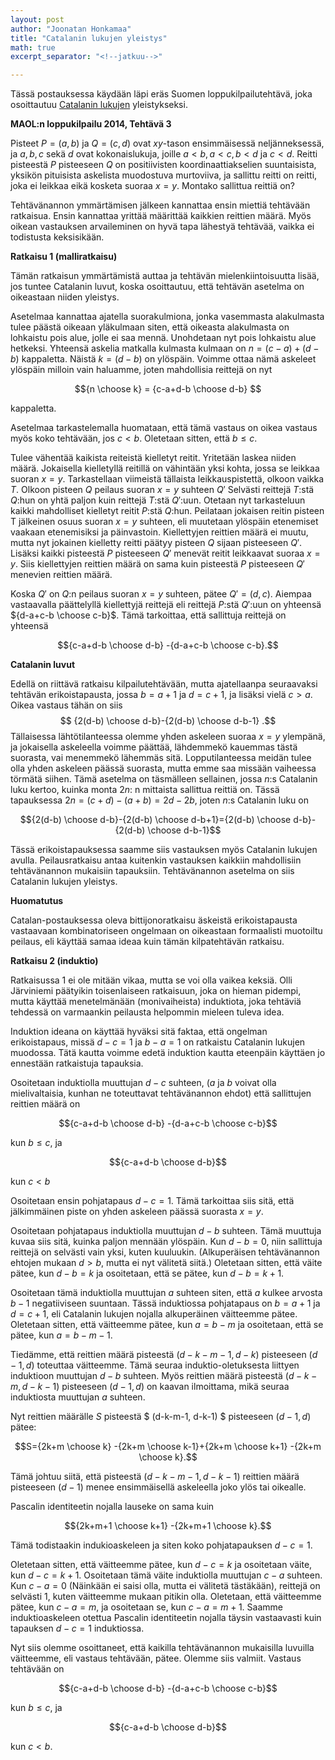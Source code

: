 ```yaml
---
layout: post
author: "Joonatan Honkamaa"
title: "Catalanin lukujen yleistys"
math: true
excerpt_separator: "<!--jatkuu-->"

---
```


Tässä postauksessa käydään läpi eräs Suomen loppukilpailutehtävä, joka osoittautuu [Catalanin lukujen](https://blog.matematiikkakilpailut.fi/2018/03/29/Catalanin-luvut.html) yleistykseksi.


**MAOL:n loppukilpailu 2014, Tehtävä 3**

Pisteet $P = (a, b)$ ja $Q = (c, d)$ ovat $xy$-tason ensimmäisessä neljänneksessä, ja $a, b, c$ sekä $d$ ovat kokonaislukuja, joille $a<b, a<c, b<d$ ja $c<d$. Reitti pisteestä $P$ pisteeseen $Q$ on positiivisten koordinaattiakselien suuntaisista, yksikön pituisista askelista muodostuva murtoviiva, ja sallittu reitti on reitti, joka ei leikkaa eikä kosketa suoraa $x = y$. Montako sallittua reittiä on?


<!--jatkuu-->


Tehtävänannon ymmärtämisen jälkeen kannattaa ensin miettiä tehtävään ratkaisua. Ensin kannattaa yrittää määrittää kaikkien reittien määrä. Myös oikean vastauksen arvaileminen on hyvä tapa lähestyä tehtävää, vaikka ei todistusta keksisikään.


**Ratkaisu 1 (malliratkaisu)**

Tämän ratkaisun ymmärtämistä auttaa ja tehtävän mielenkiintoisuutta lisää, jos tuntee Catalanin luvut, koska osoittautuu, että tehtävän asetelma on oikeastaan niiden yleistys.

Asetelmaa kannattaa ajatella suorakulmiona, jonka vasemmasta alakulmasta tulee päästä oikeaan yläkulmaan siten, että oikeasta alakulmasta on lohkaistu pois alue, jolle ei saa mennä. Unohdetaan nyt pois lohkaistu alue hetkeksi. Yhteensä askelia matkalla kulmasta kulmaan on $n=(c-a)+(d-b)$ kappaletta. Näistä $k=(d-b)$ on ylöspäin. Voimme ottaa nämä askeleet ylöspäin milloin vain haluamme, joten mahdollisia reittejä on nyt

$${n \choose k} = {c-a+d-b \choose d-b} $$

kappaletta.

Asetelmaa tarkastelemalla huomataan, että tämä vastaus on oikea vastaus myös koko tehtävään, jos $c<b$. Oletetaan sitten, että $b \le c$.



Tulee vähentää kaikista reiteistä kielletyt reitit. Yritetään laskea niiden määrä. Jokaisella kielletyllä reitillä on vähintään yksi kohta, jossa se leikkaa suoran $x=y$. Tarkastellaan viimeistä tällaista leikkauspistettä, olkoon vaikka $T$. Olkoon pisteen $Q$ peilaus suoran $x=y$ suhteen $Q'$ Selvästi reittejä $T$:stä $Q$:hun on yhtä paljon kuin reittejä $T$:stä $Q'$:uun. Otetaan nyt tarkasteluun kaikki mahdolliset kielletyt reitit $P$:stä $Q$:hun. Peilataan jokaisen reitin pisteen T jälkeinen osuus suoran $x=y$ suhteen, eli muutetaan ylöspäin etenemiset vaakaan etenemisiksi ja päinvastoin. Kiellettyjen reittien määrä ei muutu, mutta nyt jokainen kielletty reitti päätyy pisteen $Q$ sijaan pisteeseen $Q'$. Lisäksi kaikki pisteestä $P$ pisteeseen $Q'$ menevät reitit leikkaavat suoraa $x=y$. Siis kiellettyjen reittien määrä on sama kuin pisteestä $P$ pisteeseen $Q'$ menevien reittien määrä.

Koska $Q'$ on $Q$:n peilaus suoran $x=y$ suhteen, pätee $Q'=(d, c)$. Aiempaa vastaavalla päättelyllä kiellettyjä reittejä eli reittejä $P$:stä $Q'$:uun on yhteensä ${d-a+c-b \choose c-b}$. Tämä tarkoittaa, että sallittuja reittejä on yhteensä 

$${c-a+d-b \choose d-b} -{d-a+c-b \choose c-b}.$$


**Catalanin luvut**

Edellä on riittävä ratkaisu kilpailutehtävään, mutta ajatellaanpa seuraavaksi tehtävän erikoistapausta, jossa $b=a+1$ ja $d=c+1$, ja lisäksi vielä $c>a$. Oikea vastaus tähän on siis 
$$ {2(d-b) \choose d-b}-{2(d-b) \choose d-b-1} .$$
Tällaisessa lähtötilanteessa olemme yhden askeleen suoraa $x=y$ ylempänä, ja jokaisella askeleella voimme päättää, lähdemmekö kauemmas tästä suorasta, vai menemmekö lähemmäs sitä. Lopputilanteessa meidän tulee olla yhden askeleen päässä suorasta, mutta emme saa missään vaiheessa törmätä siihen. Tämä asetelma on täsmälleen sellainen, jossa $n:$s Catalanin luku kertoo, kuinka monta $2n:$ n mittaista sallittua reittiä on. Tässä tapauksessa $2n=(c+d)-(a+b)=2d-2b$, joten $n:$s Catalanin luku on 

$${2(d-b) \choose d-b}-{2(d-b) \choose d-b+1}={2(d-b) \choose d-b}-{2(d-b) \choose d-b-1}$$

Tässä erikoistapauksessa saamme siis vastauksen myös Catalanin lukujen avulla. Peilausratkaisu antaa kuitenkin vastauksen kaikkiin mahdollisiin tehtävänannon mukaisiin tapauksiin. Tehtävänannon asetelma on siis Catalanin lukujen yleistys.

**Huomatutus**

Catalan-postauksessa oleva bittijonoratkaisu äskeistä erikoistapausta vastaavaan kombinatoriseen ongelmaan on oikeastaan formaalisti muotoiltu peilaus, eli käyttää samaa ideaa kuin tämän kilpatehtävän ratkaisu.

**Ratkaisu 2 (induktio)**

Ratkaisussa 1 ei ole mitään vikaa, mutta se voi olla vaikea keksiä. Olli Järviniemi päätyikin toisenlaiseen ratkaisuun, joka on hieman pidempi, mutta käyttää menetelmänään (monivaiheista) induktiota, joka tehtäviä tehdessä on varmaankin peilausta helpommin mieleen tuleva idea.

Induktion ideana on käyttää hyväksi sitä faktaa, että ongelman erikoistapaus, missä $d - c = 1$ ja $b - a = 1$ on ratkaistu Catalanin lukujen muodossa. Tätä kautta voimme edetä induktion kautta eteenpäin käyttäen jo ennestään ratkaistuja tapauksia.

Osoitetaan induktiolla muuttujan $d-c$ suhteen, ($a$ ja $b$ voivat olla mielivaltaisia, kunhan ne toteuttavat tehtävänannon ehdot) että sallittujen reittien määrä on 

$${c-a+d-b \choose d-b} -{d-a+c-b \choose c-b}$$ 

kun $b\le c$, ja  

$${c-a+d-b \choose d-b}$$ 

kun $c<b$

Osoitetaan ensin pohjatapaus $d-c=1$. Tämä tarkoittaa siis sitä, että jälkimmäinen piste on yhden askeleen päässä suorasta $x=y$.

Osoitetaan pohjatapaus induktiolla muuttujan $d-b$ suhteen. Tämä muuttuja kuvaa siis sitä, kuinka paljon mennään ylöspäin. Kun $d-b=0$, niin sallittuja reittejä on selvästi vain yksi, kuten kuuluukin. (Alkuperäisen tehtävänannon ehtojen mukaan $d>b$, mutta ei nyt välitetä siitä.) Oletetaan sitten, että väite pätee, kun $d-b=k$ ja osoitetaan, että se pätee, kun $d-b=k+1.$

Osoitetaan tämä induktiolla muuttujan $a$ suhteen siten, että $a$ kulkee arvosta $b-1$ negatiiviseen suuntaan. Tässä induktiossa pohjatapaus on $b=a+1$ ja $d=c+1$, eli Catalanin lukujen nojalla alkuperäinen väitteemme pätee. Oletetaan sitten, että väitteemme pätee, kun $a=b-m$ ja osoitetaan, että se pätee, kun $a=b-m-1$.

Tiedämme, että reittien määrä pisteestä $(d-k-m-1, d-k)$ pisteeseen $(d-1,d)$ toteuttaa väitteemme. Tämä seuraa induktio-oletuksesta liittyen induktioon muuttujan $d - b$ suhteen. Myös reittien määrä pisteestä $(d-k-m, d-k-1)$ pisteeseen $(d-1, d)$ on kaavan ilmoittama, mikä seuraa induktiosta muuttujan $a$ suhteen.

Nyt reittien määrälle $S$ pisteestä $ (d-k-m-1, d-k-1)  $ pisteeseen $(d-1, d)$ pätee: 

$$S={2k+m \choose k} -{2k+m \choose k-1}+{2k+m \choose k+1} -{2k+m \choose k}.$$

Tämä johtuu siitä, että pisteestä $(d - k - m - 1, d - k - 1)$ reittien määrä pisteeseen $(d - 1)$ menee ensimmäisellä askeleella joko ylös tai oikealle.

Pascalin identiteetin nojalla lauseke on sama kuin 

$${2k+m+1 \choose k+1} -{2k+m+1 \choose k}.$$ 

Tämä todistaakin indukioaskeleen ja siten koko pohjatapauksen $d-c=1$.


Oletetaan sitten, että väitteemme pätee, kun $d-c=k$ ja osoitetaan väite, kun $d-c=k+1$. Osoitetaan tämä väite induktiolla muuttujan $c-a$ suhteen. Kun $c-a=0$ (Näinkään ei saisi olla, mutta ei välitetä tästäkään), reittejä on selvästi $1$, kuten väitteemme mukaan pitikin olla. Oletetaan, että väitteemme pätee, kun $c-a=m$, ja osoitetaan se, kun $c-a=m+1$. Saamme induktioaskeleen otettua Pascalin identiteetin nojalla täysin vastaavasti kuin tapauksen $d-c=1$ induktiossa.

Nyt siis olemme osoittaneet, että kaikilla tehtävänannon mukaisilla luvuilla väitteemme, eli vastaus tehtävään, pätee. Olemme siis valmiit. Vastaus tehtävään on

$${c-a+d-b \choose d-b} -{d-a+c-b \choose c-b}$$ 

kun $b\le c$, ja  

$${c-a+d-b \choose d-b}$$ 

kun $c<b$.

